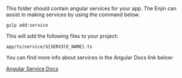 This folder should contain angular services for your app.  The Enjin can assist in making services by using the command below.

```gulp add:service```

This will add the following files to your project:
```
app/ts/service/${SERVICE_NAME}.ts
``` 

You can find more info about services in the Angular Docs link below:

<a href="https://docs.angularjs.org/guide/services" target="_blank">Angular Service Docs</a>